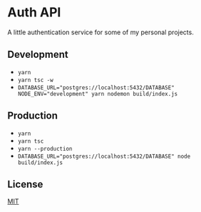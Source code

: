 # Auth API

A little authentication service for some of my personal projects.

## Development

- `yarn`
- `yarn tsc -w`
- `DATABASE_URL="postgres://localhost:5432/DATABASE" NODE_ENV="development" yarn nodemon build/index.js`

## Production

- `yarn`
- `yarn tsc`
- `yarn --production`
- `DATABASE_URL="postgres://localhost:5432/DATABASE" node build/index.js`

## License

[MIT](./LICENSE)

